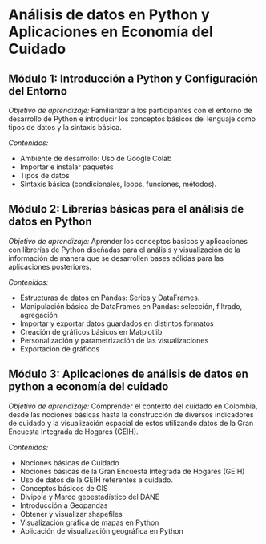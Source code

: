 # Análisis de datos en Python y Aplicaciones en Economía del Cuidado
  ##  Módulo 1:  Introducción a Python y Configuración del Entorno

*Objetivo de aprendizaje:* Familiarizar a los participantes con el entorno de desarrollo de Python e introducir los conceptos básicos del lenguaje como tipos de datos y la sintaxis básica. 

*Contenidos:*
-    Ambiente de desarrollo: Uso de Google Colab
-    Importar e instalar paquetes
-    Tipos de datos
-    Sintaxis básica (condicionales, loops, funciones, métodos).

  ## Módulo 2: Librerías básicas para el análisis de datos en Python

*Objetivo de aprendizaje:* Aprender los conceptos básicos y aplicaciones con librerías de Python diseñadas para el análisis y visualización de la información de manera que se desarrollen bases sólidas para las aplicaciones posteriores.

*Contenidos:*
-    Estructuras de datos en Pandas: Series y DataFrames.
-    Manipulación básica de DataFrames en Pandas: selección, filtrado, agregación
-    Importar y exportar datos guardados en distintos formatos
-    Creación de gráficos básicos en Matplotlib
-    Personalización y parametrización de las visualizaciones
-    Exportación de gráficos

 ## Módulo 3: Aplicaciones de análisis de datos en python a economía del cuidado

*Objetivo de aprendizaje:* Comprender el contexto del cuidado en Colombia, desde las nociones básicas hasta la construcción de diversos indicadores de cuidado y la visualización espacial de estos utilizando datos de la Gran Encuesta Integrada de Hogares (GEIH).

*Contenidos:*
-    Nociones básicas de Cuidado
-    Nociones básicas de la Gran Encuesta Integrada de Hogares (GEIH)
-    Uso de datos de la GEIH referentes a cuidado. 
-    Conceptos básicos de GIS
-    Divipola y Marco geoestadístico del DANE
-    Introducción a Geopandas
-    Obtener y visualizar shapefiles
-    Visualización gráfica de mapas en Python
-    Aplicación de visualización geográfica en Python
